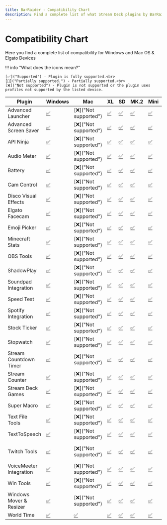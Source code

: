 ```yaml
---
title: BarRaider - Compatibility Chart
description: Find a complete list of what Stream Deck plugins by BarRaider is supported on your Elgato device for both Windows and Mac. Check out the compatibility chart for all the necessary details.
---
```


<style>
.md-typeset table:not([class]) th {
    min-width: 0rem;
}
</style>
# Compatibility Chart
Here you find a complete list of compatibility for Windows and Mac OS & Elgato Devices

!!! info "What does the icons mean?"

    [✅]("Supported") - Plugin is fully supported.<br>
    [🔅]("Partially supported.") - Partially supported.<br>
    [❌]("Not supported") - Plugin is not supported or the plugin uses profiles not supported by the listed device.

| Plugin                  | Windows | Mac | XL  | SD  | MK.2 | Mini | Plus | Pedal | Mobile |
| ----------------------- | ------- | --- | --- | --- | ---- | ---- | ---- | ----- | ------ |
| Advanced Launcher       | [✅]("Supported")    | [❌]("Not supported")| [✅]("Supported")| [✅]("Supported")| [✅]("Supported") | [✅]("Supported") | [✅]("Supported") | [✅]("Supported")  | [✅]("Supported")  |
| Advanced Screen Saver   | [✅]("Supported")    | [❌]("Not supported")| [✅]("Supported")| [✅]("Supported")| [✅]("Supported") | [✅]("Supported") | [✅]("Supported") | [✅]("Supported")  | [✅]("Supported")  |
| API Ninja               | [✅]("Supported")    | [❌]("Not supported")| [✅]("Supported")| [✅]("Supported")| [✅]("Supported") | [✅]("Supported") | [✅]("Supported") | [✅]("Supported")  | [✅]("Supported")  |
| Audio Meter             | [✅]("Supported")    | [❌]("Not supported")| [✅]("Supported")| [✅]("Supported")| [✅]("Supported") | [✅]("Supported") | [✅]("Supported") | [✅]("Supported")  | [✅]("Supported")  |
| Battery                 | [✅]("Supported")    | [❌]("Not supported")| [✅]("Supported")| [✅]("Supported")| [✅]("Supported") | [✅]("Supported") | [✅]("Supported") | [✅]("Supported")  | [✅]("Supported")  |
| Cam Control             | [✅]("Supported")    | [❌]("Not supported")| [✅]("Supported")| [✅]("Supported")| [✅]("Supported") | [✅]("Supported") | [✅]("Supported") | [✅]("Supported")  | [✅]("Supported")  |
| Disco Visual Effects    | [✅]("Supported")    | [❌]("Not supported")| [✅]("Supported")| [✅]("Supported")| [✅]("Supported") | [✅]("Supported") | [❌]("Not supported") | [❌]("Not supported")  | [❌]("Not supported")  |
| Elgato Facecam          | [✅]("Supported")    | [❌]("Not supported")| [✅]("Supported")| [✅]("Supported")| [✅]("Supported") | [✅]("Supported") | [✅]("Supported") | [✅]("Supported")  | [✅]("Supported")  |
| Emoji Picker            | [✅]("Supported")    | [❌]("Not supported")| [✅]("Supported")| [✅]("Supported")| [✅]("Supported") | [✅]("Supported") | [✅]("Supported") | [✅]("Supported")  | [✅]("Supported")  |
| Minecraft Stats         | [✅]("Supported")    | [❌]("Not supported")| [✅]("Supported")| [✅]("Supported")| [✅]("Supported") | [✅]("Supported") | [✅]("Supported") | [✅]("Supported")  | [✅]("Supported")  |
| OBS Tools               | [✅]("Supported")    | [❌]("Not supported")| [✅]("Supported")| [✅]("Supported")| [✅]("Supported") | [✅]("Supported") | [✅]("Supported") | [✅]("Supported")  | [✅]("Supported")  |
| ShadowPlay              | [✅]("Supported")    | [❌]("Not supported")| [✅]("Supported")| [✅]("Supported")| [✅]("Supported") | [✅]("Supported") | [✅]("Supported") | [✅]("Supported")  | [✅]("Supported")  |
| Soundpad Integration    | [✅]("Supported")    | [❌]("Not supported")| [✅]("Supported")| [✅]("Supported")| [✅]("Supported") | [✅]("Supported") | [✅]("Supported") | [✅]("Supported")  | [✅]("Supported")  |
| Speed Test              | [✅]("Supported")    | [❌]("Not supported")| [✅]("Supported")| [✅]("Supported")| [✅]("Supported") | [✅]("Supported") | [✅]("Supported") | [✅]("Supported")  | [✅]("Supported")  |
| Spotify Integration     | [✅]("Supported")    | [❌]("Not supported")| [✅]("Supported")| [✅]("Supported")| [✅]("Supported") | [✅]("Supported") | [✅]("Supported") | [✅]("Supported")  | [✅]("Supported")  |
| Stock Ticker            | [✅]("Supported")    | [❌]("Not supported")| [✅]("Supported")| [✅]("Supported")| [✅]("Supported") | [✅]("Supported") | [✅]("Supported") | [✅]("Supported")  | [✅]("Supported")  |
| Stopwatch               | [✅]("Supported")    | [❌]("Not supported")| [✅]("Supported")| [✅]("Supported")| [✅]("Supported") | [✅]("Supported") | [✅]("Supported") | [✅]("Supported")  | [✅]("Supported")  |
| Stream Countdown Timer  | [✅]("Supported")    | [❌]("Not supported")| [✅]("Supported")| [✅]("Supported")| [✅]("Supported") | [✅]("Supported") | [✅]("Supported") | [✅]("Supported")  | [✅]("Supported")  |
| Stream Counter          | [✅]("Supported")    | [❌]("Not supported")| [✅]("Supported")| [✅]("Supported")| [✅]("Supported") | [✅]("Supported") | [✅]("Supported") | [✅]("Supported")  | [✅]("Supported")  |
| Stream Deck Games       | [✅]("Supported")    | [❌]("Not supported")| [✅]("Supported")| [✅]("Supported")| [✅]("Supported") | [✅]("Supported") | [❌]("Not supported") | [❌]("Not supported")  | [❌]("Not supported")  |
| Super Macro             | [✅]("Supported")    | [❌]("Not supported")| [✅]("Supported")| [✅]("Supported")| [✅]("Supported") | [✅]("Supported") | [✅]("Supported") | [✅]("Supported")  | [✅]("Supported")  |
| Text File Tools         | [✅]("Supported")    | [❌]("Not supported")| [✅]("Supported")| [✅]("Supported")| [✅]("Supported") | [✅]("Supported") | [✅]("Supported") | [✅]("Supported")  | [✅]("Supported")  |
| TextToSpeech            | [✅]("Supported")    | [❌]("Not supported")| [✅]("Supported")| [✅]("Supported")| [✅]("Supported") | [✅]("Supported") | [✅]("Supported") | [✅]("Supported")  | [✅]("Supported")  |
| Twitch Tools            | [✅]("Supported")    | [❌]("Not supported")| [✅]("Supported")| [✅]("Supported")| [✅]("Supported") | [✅]("Supported") | [🔅]("Partially supported") | [❌]("Not supported")  | [❌]("Not supported")  |
| VoiceMeeter Integration | [✅]("Supported")    | [❌]("Not supported")| [✅]("Supported")| [✅]("Supported")| [✅]("Supported") | [✅]("Supported") | [✅]("Supported") | [✅]("Supported")  | [✅]("Supported")  |
| Win Tools               | [✅]("Supported")    | [❌]("Not supported")| [✅]("Supported")| [✅]("Supported")| [✅]("Supported") | [✅]("Supported") | [❌]("Not supported") | [❌]("Not supported")  | [❌]("Not supported")  |
| Windows Mover & Resizer | [✅]("Supported")    | [❌]("Not supported")| [✅]("Supported")| [✅]("Supported")| [✅]("Supported") | [✅]("Supported") | [✅]("Supported") | [✅]("Supported")  | [✅]("Supported")  |
| World Time              | [✅]("Supported")    | [✅]("Supported")| [✅]("Supported")| [✅]("Supported")| [✅]("Supported") | [✅]("Supported") | [✅]("Supported") | [✅]("Supported")  | [✅]("Supported")  |